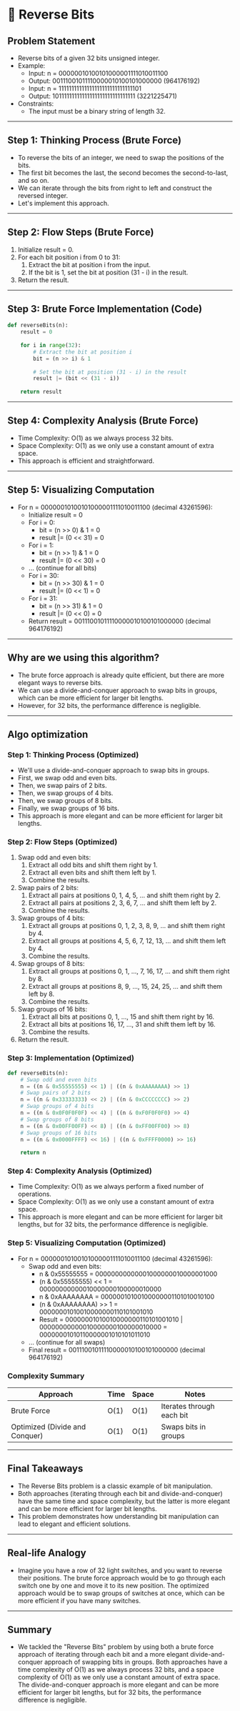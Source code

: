 # 📝 Reverse Bits

## **Problem Statement**

* Reverse bits of a given 32 bits unsigned integer.
* Example:
  * Input: n = 00000010100101000001111010011100
  * Output: 00111001011110000010100101000000 (964176192)
  * Input: n = 11111111111111111111111111111101
  * Output: 10111111111111111111111111111111 (3221225471)
* Constraints:
  * The input must be a binary string of length 32.

---

## **Step 1: Thinking Process (Brute Force)**

* To reverse the bits of an integer, we need to swap the positions of the bits.
* The first bit becomes the last, the second becomes the second-to-last, and so on.
* We can iterate through the bits from right to left and construct the reversed integer.
* Let's implement this approach.

---

## **Step 2: Flow Steps (Brute Force)**

1. Initialize result = 0.
2. For each bit position i from 0 to 31:
   1. Extract the bit at position i from the input.
   2. If the bit is 1, set the bit at position (31 - i) in the result.
3. Return the result.

---

## **Step 3: Brute Force Implementation (Code)**

```python
def reverseBits(n):
    result = 0
    
    for i in range(32):
        # Extract the bit at position i
        bit = (n >> i) & 1
        
        # Set the bit at position (31 - i) in the result
        result |= (bit << (31 - i))
    
    return result
```

---

## **Step 4: Complexity Analysis (Brute Force)**

* Time Complexity: O(1) as we always process 32 bits.
* Space Complexity: O(1) as we only use a constant amount of extra space.
* This approach is efficient and straightforward.

---

## **Step 5: Visualizing Computation**

* For n = 00000010100101000001111010011100 (decimal 43261596):
  * Initialize result = 0
  * For i = 0:
    * bit = (n >> 0) & 1 = 0
    * result |= (0 << 31) = 0
  * For i = 1:
    * bit = (n >> 1) & 1 = 0
    * result |= (0 << 30) = 0
  * ... (continue for all bits)
  * For i = 30:
    * bit = (n >> 30) & 1 = 0
    * result |= (0 << 1) = 0
  * For i = 31:
    * bit = (n >> 31) & 1 = 0
    * result |= (0 << 0) = 0
  * Return result = 00111001011110000010100101000000 (decimal 964176192)

---

## **Why are we using this algorithm?**

* The brute force approach is already quite efficient, but there are more elegant ways to reverse bits.
* We can use a divide-and-conquer approach to swap bits in groups, which can be more efficient for larger bit lengths.
* However, for 32 bits, the performance difference is negligible.

---

## **Algo optimization**

### **Step 1: Thinking Process (Optimized)**

* We'll use a divide-and-conquer approach to swap bits in groups.
* First, we swap odd and even bits.
* Then, we swap pairs of 2 bits.
* Then, we swap groups of 4 bits.
* Then, we swap groups of 8 bits.
* Finally, we swap groups of 16 bits.
* This approach is more elegant and can be more efficient for larger bit lengths.

### **Step 2: Flow Steps (Optimized)**

1. Swap odd and even bits:
   1. Extract all odd bits and shift them right by 1.
   2. Extract all even bits and shift them left by 1.
   3. Combine the results.
2. Swap pairs of 2 bits:
   1. Extract all pairs at positions 0, 1, 4, 5, ... and shift them right by 2.
   2. Extract all pairs at positions 2, 3, 6, 7, ... and shift them left by 2.
   3. Combine the results.
3. Swap groups of 4 bits:
   1. Extract all groups at positions 0, 1, 2, 3, 8, 9, ... and shift them right by 4.
   2. Extract all groups at positions 4, 5, 6, 7, 12, 13, ... and shift them left by 4.
   3. Combine the results.
4. Swap groups of 8 bits:
   1. Extract all groups at positions 0, 1, ..., 7, 16, 17, ... and shift them right by 8.
   2. Extract all groups at positions 8, 9, ..., 15, 24, 25, ... and shift them left by 8.
   3. Combine the results.
5. Swap groups of 16 bits:
   1. Extract all bits at positions 0, 1, ..., 15 and shift them right by 16.
   2. Extract all bits at positions 16, 17, ..., 31 and shift them left by 16.
   3. Combine the results.
6. Return the result.

### **Step 3: Implementation (Optimized)**

```python
def reverseBits(n):
    # Swap odd and even bits
    n = ((n & 0x55555555) << 1) | ((n & 0xAAAAAAAA) >> 1)
    # Swap pairs of 2 bits
    n = ((n & 0x33333333) << 2) | ((n & 0xCCCCCCCC) >> 2)
    # Swap groups of 4 bits
    n = ((n & 0x0F0F0F0F) << 4) | ((n & 0xF0F0F0F0) >> 4)
    # Swap groups of 8 bits
    n = ((n & 0x00FF00FF) << 8) | ((n & 0xFF00FF00) >> 8)
    # Swap groups of 16 bits
    n = ((n & 0x0000FFFF) << 16) | ((n & 0xFFFF0000) >> 16)
    
    return n
```

### **Step 4: Complexity Analysis (Optimized)**

* Time Complexity: O(1) as we always perform a fixed number of operations.
* Space Complexity: O(1) as we only use a constant amount of extra space.
* This approach is more elegant and can be more efficient for larger bit lengths, but for 32 bits, the performance difference is negligible.

### **Step 5: Visualizing Computation (Optimized)**

* For n = 00000010100101000001111010011100 (decimal 43261596):
  * Swap odd and even bits:
    * n & 0x55555555 = 00000000000001000000010000001000
    * (n & 0x55555555) << 1 = 00000000000010000000100000010000
    * n & 0xAAAAAAAA = 00000010100100000001101010010100
    * (n & 0xAAAAAAAA) >> 1 = 00000001010010000000110101001010
    * Result = 00000001010010000000110101001010 | 00000000000010000000100000010000 = 00000001010110000001010101011010
  * ... (continue for all swaps)
  * Final result = 00111001011110000010100101000000 (decimal 964176192)

### **Complexity Summary**

| Approach | Time | Space | Notes |
|---|---|---|---|
| Brute Force | O(1) | O(1) | Iterates through each bit |
| Optimized (Divide and Conquer) | O(1) | O(1) | Swaps bits in groups |

---

## **Final Takeaways**

* The Reverse Bits problem is a classic example of bit manipulation.
* Both approaches (iterating through each bit and divide-and-conquer) have the same time and space complexity, but the latter is more elegant and can be more efficient for larger bit lengths.
* This problem demonstrates how understanding bit manipulation can lead to elegant and efficient solutions.

---

## **Real-life Analogy**

* Imagine you have a row of 32 light switches, and you want to reverse their positions. The brute force approach would be to go through each switch one by one and move it to its new position. The optimized approach would be to swap groups of switches at once, which can be more efficient if you have many switches.

---

## **Summary**

* We tackled the "Reverse Bits" problem by using both a brute force approach of iterating through each bit and a more elegant divide-and-conquer approach of swapping bits in groups. Both approaches have a time complexity of O(1) as we always process 32 bits, and a space complexity of O(1) as we only use a constant amount of extra space. The divide-and-conquer approach is more elegant and can be more efficient for larger bit lengths, but for 32 bits, the performance difference is negligible. 